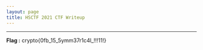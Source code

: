 ```yaml
---
layout: page
title: HSCTF 2021 CTF Writeup
---
```

<hr/>

<p> <b>Flag :</b> crypto{0fb_15_5ymm37r1c4l_!!!11!} </p>
